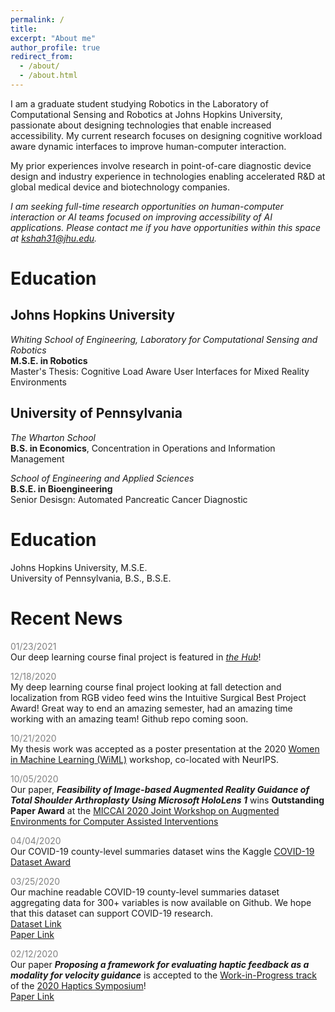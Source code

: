 ```yaml
---
permalink: /
title:
excerpt: "About me"
author_profile: true
redirect_from:
  - /about/
  - /about.html
---
```

I am a graduate student studying Robotics in the Laboratory of Computational Sensing and Robotics at Johns Hopkins University, passionate about designing technologies that enable increased accessibility. My current research focuses on designing cognitive workload aware dynamic interfaces to improve human-computer interaction.

My prior experiences involve research in point-of-care diagnostic device design and industry experience in technologies enabling accelerated R&D at global medical device and biotechnology companies.

*I am seeking full-time research opportunities on human-computer interaction or AI teams focused on improving accessibility of AI applications. Please contact me if you have opportunities within this space at kshah31@jhu.edu.*

# Education
## Johns Hopkins University
*Whiting School of Engineering, Laboratory for Computational Sensing and Robotics*      
**M.S.E. in Robotics**        
Master's Thesis: Cognitive Load Aware User Interfaces for Mixed Reality Environments        

## University of Pennsylvania
*The Wharton School*    
**B.S. in Economics**, Concentration in Operations and Information Management      

*School of Engineering and Applied Sciences*     
**B.S.E. in Bioengineering**         
Senior Desisgn: Automated Pancreatic Cancer Diagnostic     

# Education 

<div>
<head>
<style>
.hide {
  display: none;
}
    
.seenText:hover + .hide {
  display: block;
  <!-- font-size: 1em; -->
  font-weight: bold;
}
</style>
</head>
<body>
<div class="seenText">Johns Hopkins University, M.S.E.</div>
  <div class="hide"><i>Whiting School of Engineering, Laboratory for Computational Sensing and Robotics</i><br><b>M.S.E. in Robotics</b><br>Master's Thesis: Cognitive Load Aware User Interfaces for Mixed Reality Environments</div>
<div class="seenText">University of Pennsylvania, B.S., B.S.E.</div>
  <div class="hide"><i>The Wharton School</i><br><b>B.S. in Economics</b>, Concentration in Operations and Information Management<br><i>School of Engineering and Applied Sciences</i><br><b>B.S.E. in Bioengineering</b><br>Senior Desisgn: Automated Pancreatic Cancer Diagnostic</div>
</body>
</div>


# Recent News 

<span style="color:gray">01/23/2021</span>         
Our deep learning course final project is featured in *[the Hub](https://hub.jhu.edu/2021/01/22/ethical-artificial-intelligence-deep-fakes/)*!              

<span style="color:gray">12/18/2020</span>         
My deep learning course final project looking at fall detection and localization from RGB video feed wins the Intuitive Surgical Best Project Award! Great way to end an amazing semester, had an amazing time working with an amazing team! Github repo coming soon.                

<span style="color:gray">10/21/2020</span>         
My thesis work was accepted as a poster presentation at the 2020 [Women in Machine Learning (WiML)](https://wimlworkshop.org/neurips2020/) workshop, co-located with NeurIPS.           

<span style="color:gray">10/05/2020</span>         
Our paper, ***Feasibility of Image-based Augmented Reality Guidance of Total Shoulder Arthroplasty Using Microsoft HoloLens 1*** wins **Outstanding Paper Award** at the [MICCAI 2020 Joint Workshop on Augmented Environments for Computer Assisted Interventions](https://workshops.ap-lab.ca/aecai2020/)

<span style="color:gray">04/04/2020</span>         
Our COVID-19 county-level summaries dataset wins the Kaggle [COVID-19 Dataset Award](https://www.kaggle.com/data/139140#796870)

<span style="color:gray">03/25/2020</span>         
Our machine readable COVID-19 county-level summaries dataset aggregating data for 300+ variables is now available on Github. We hope that this dataset can support COVID-19 research.             
[Dataset Link](https://github.com/JieYingWu/COVID-19_US_County-level_Summaries)                  
[Paper Link](https://arxiv.org/abs/2004.00756)

<span style="color:gray">02/12/2020</span>         
Our paper ***Proposing a framework for evaluating haptic feedback as a modality for velocity guidance*** is accepted to the [Work-in-Progress track](https://2020.hapticssymposium.org/presenting/work-in-progress-wip-papers/) of the [2020 Haptics Symposium](https://2020.hapticssymposium.org/)!                    
[Paper Link](https://kinjmshah.github.io/files/haptics2020_WIP.pdf)
